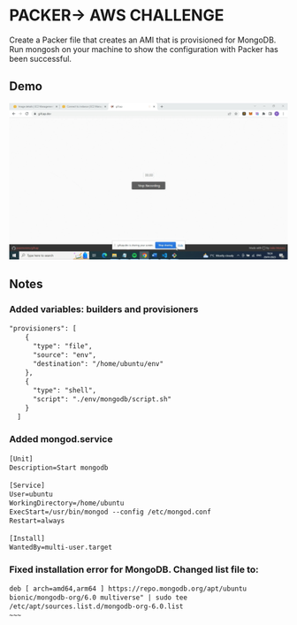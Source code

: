 # PACKER-> AWS CHALLENGE

Create a Packer file that creates an AMI that is provisioned for MongoDB. Run mongosh on your machine to show the configuration with Packer has been successful.

## Demo

![](aws-packer.gif)

## Notes

### Added variables: builders and provisioners

```
"provisioners": [
    {
      "type": "file",
      "source": "env",
      "destination": "/home/ubuntu/env"
    },
    {
      "type": "shell",
      "script": "./env/mongodb/script.sh"
    }
  ]
```

### Added mongod.service

```
[Unit]
Description=Start mongodb

[Service]
User=ubuntu
WorkingDirectory=/home/ubuntu
ExecStart=/usr/bin/mongod --config /etc/mongod.conf
Restart=always

[Install]
WantedBy=multi-user.target
```

### Fixed installation error for MongoDB. Changed list file to:

```
deb [ arch=amd64,arm64 ] https://repo.mongodb.org/apt/ubuntu bionic/mongodb-org/6.0 multiverse" | sudo tee /etc/apt/sources.list.d/mongodb-org-6.0.list
~~~
```
